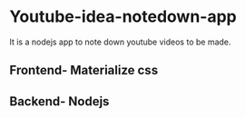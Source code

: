 # Youtube-idea-notedown-app
It is a nodejs app to note down youtube videos to be made.
## Frontend- Materialize css
## Backend- Nodejs
